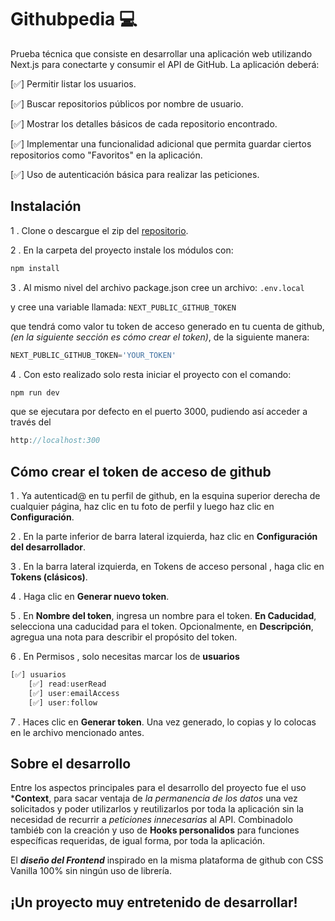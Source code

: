 # Githubpedia 💻

Prueba técnica que consiste en  desarrollar una aplicación web utilizando Next.js para conectarte y consumir el API de GitHub. La aplicación deberá:

[✅] Permitir listar los usuarios.

[✅] Buscar repositorios públicos por nombre de usuario.

[✅] Mostrar los detalles básicos de cada repositorio encontrado.

[✅] Implementar una funcionalidad adicional que permita guardar ciertos repositorios como "Favoritos" en la aplicación.

[✅] Uso de autenticación básica para realizar las peticiones.


## Instalación

1 . Clone o descargue el zip del [repositorio](https://github.com/aventuradev/githubpedia.git).

2 . En la carpeta del proyecto instale los módulos con:
```bash
npm install
```
3 . Al mismo nivel del archivo package.json cree un archivo:  `.env.local`

y cree una variable llamada: `NEXT_PUBLIC_GITHUB_TOKEN`
 
que tendrá como valor tu token de acceso generado en tu cuenta de github, *(en la siguiente sección es cómo crear el token)*, de la siguiente manera:
```javascript
NEXT_PUBLIC_GITHUB_TOKEN='YOUR_TOKEN'
```

4 . Con esto realizado solo resta iniciar el proyecto con el comando:
```bash
npm run dev
```
que se ejecutara por defecto en el puerto 3000, pudiendo así acceder a través del
```javascript
http://localhost:300
```

## Cómo crear el token de acceso de github

1 . Ya autenticad@ en tu perfil de github, en la esquina superior derecha de cualquier página, haz clic en tu foto de perfil y luego haz clic en **Configuración**.

2 . En la parte inferior de barra lateral izquierda, haz clic en **Configuración del desarrollador**.

3 . En la barra lateral izquierda, en Tokens de acceso personal , haga clic en **Tokens (clásicos)**.

4 . Haga clic en **Generar nuevo token**.

5 . En **Nombre del token**, ingresa un nombre para el token. **En Caducidad**, selecciona una caducidad para el token. Opcionalmente, en **Descripción**, agregua una nota para describir el propósito del token.

6 . En Permisos , solo necesitas marcar los de **usuarios**

```javascript
[✅] usuarios
    [✅] read:userRead
    [✅] user:emailAccess 
    [✅] user:follow
```

7 . Haces clic en **Generar token**. Una vez generado, lo copias y lo colocas en le archivo mencionado antes. 


## Sobre el desarrollo

Entre los aspectos principales para el desarrollo del proyecto fue el uso ***Context**, para sacar ventaja de *la permanencia de los datos* una vez solicitados y poder utilizarlos y reutilizarlos por toda la aplicación sin la necesidad de recurrir a *peticiones innecesarias* al API. Combinadolo tambiéb con la creación y uso de **Hooks personalidos** para funciones específicas requeridas, de igual forma, por toda la aplicación. 

El ***diseño del Frontend*** inspirado en la misma plataforma de github con CSS Vanilla 100% sin ningún uso de librería.

## ¡Un proyecto muy entretenido de desarrollar!